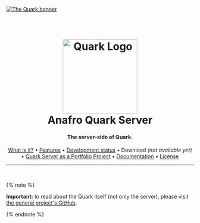 [![The Quark banner](https://raw.githubusercontent.com/anafro/anafro/main/Banners/Quark.svg "Quark is still in development. You can't download it yet.")]()

<h1 align="center">
  <br>
  <a href="https://anafro.ru/quark"><img src="https://raw.githubusercontent.com/anafro/anafro/main/Logos/Quark.svg" alt="Quark Logo" width="200"></a>
  
  <br>
  Anafro <strong>Quark Server</strong> 
  <br>

  <h4 align="center">The server-side of Quark.</h4>

  <p align="center">
  <a href="#what-is-it">What is it?</a> •
  <a href="#features">Features</a> •
  <a href="#development-status">Development status</a> •
  Download <em>(not available yet)</em> •
  <a href="#as-portfolio">Quark Server as a Portfolio Project</a> •
  <a href="#documentation">Documentation</a> •
  <a href="#license">License</a>
</p>
</h1>

<hr/>
<br/>

{% note %}

**Important:** to read about the Quark itself (not only the server), please visit <a href="https://github.com/anafro/quark/">the general project's GitHub</a>.

{% endnote %}
